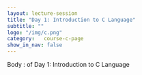 ```yaml
---
layout: lecture-session
title: "Day 1: Introduction to C Language"
subtitle: ""
logo: "/img/c.png"
category:	course-c-page
show_in_nav: false
---
```


Body : of Day 1: Introduction to C Language